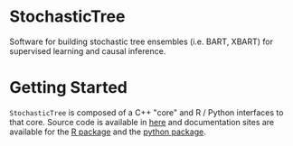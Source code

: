 # StochasticTree

Software for building stochastic tree ensembles (i.e. BART, XBART) for supervised learning and causal inference.

# Getting Started

`StochasticTree` is composed of a C++ "core" and R / Python interfaces to that core. 
Source code is available in [here](https://github.com/StochasticTree/stochtree) 
and documentation sites are available for the [R package](https://stochtree.ai/R_docs/index.html) 
and the [python package](https://stochtree.ai/python_docs/index.html).
